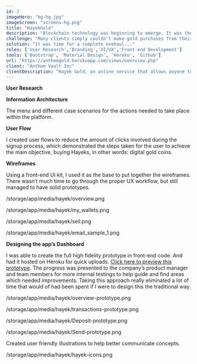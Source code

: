 ```yaml
---
id: 2
imageHero: "bg-hg.jpg"
imageScreen: "screens-hg.png"
title: "HayekGold"
description: "Blockchain technology was beginning to emerge. It was the perfect time and the perfect solution that allowed moving gold fluidly and freely through the cryptocurrency space"
challenge: "Many clients simply couldn't make gold purchases from their mobile phone and on desktop..."
solution: "It was time for a complete ovehaul..."
roles: ['User Research','Branding','UI/UX','Front-end Development']
tools: ['Bootstrap', 'Material Design', 'Heroku', 'Github']
url: "https://anthemgold.herokuapp.com/views/overview.php"
client: "Anthem Vault Inc"
clientDescription: "Hayek Gold, an online service that allows anyone to start owning real gold and silver at affordable prices using. cryptocurrency technology"
---
```

**User Research**


**Information Architecture** 

The menu and different case scenarios for the actions needed to take place within the platform. 


**User Flow**

I created user flows to reduce the amount of clicks involved during the signup process, which demonstrated the steps taken for the user to achieve the main objective, buying Hayeks, in other words: digital gold coins. 


**Wireframes**

Using a front-end UI kit, I used it as the base to put together the wireframes. There wasn’t much time to go through the proper UX workflow, but still managed to have solid prototypes. 

/storage/app/media/hayek/overview.png

/storage/app/media/hayek/my_wallets.png

/storage/app/media/hayek/sell.png

/storage/app/media/hayek/email_sample_1.png
 

**Designing the app’s Dashboard**

I was able to create the full high fidelity prototype in front-end code. And had it hosted on Heroku for quick uploads. <a href="https://anthemgold.herokuapp.com/views/overview.php" rel="noopener noreferrer" target="_blank">Click here to preview this prototype</a>. The progress was presented to the company’s product manager and team members for more internal testings to help guide and find areas which needed improvements. Taking this approach really eliminated a lot of time that would of had been spent if I were to design this the traditional way. 

 

/storage/app/media/hayek/overview-prototype.png

/storage/app/media/hayek/transactions-prototype.png

/storage/app/media/hayek/Deposit-prototype.png

/storage/app/media/hayek/Send-prototype.png

Created user friendly illustrations to help better communicate concepts. 

/storage/app/media/hayek/hayek-icons.png